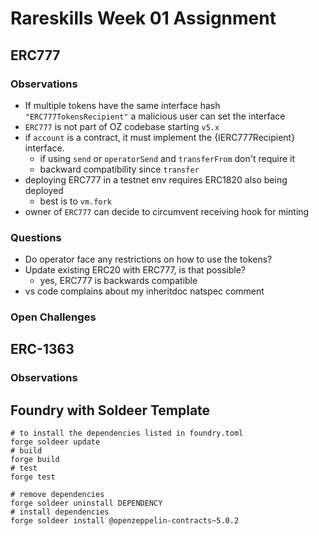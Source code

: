 # Rareskills Week 01 Assignment

## ERC777

### Observations

- If multiple tokens have the same interface hash `"ERC777TokensRecipient"` a malicious user can set the interface
- `ERC777` is not part of OZ codebase starting `v5.x`
- if `account` is a contract, it must implement the {IERC777Recipient} interface.
  - if using `send` or `operatorSend` and `transferFrom` don't require it
  - backward compatibility since `transfer`
- deploying ERC777 in a testnet env requires ERC1820 also being deployed
  - best is to `vm.fork`
- owner of `ERC777` can decide to circumvent receiving hook for minting

### Questions

- Do operator face any restrictions on how to use the tokens?
- Update existing ERC20 with ERC777, is that possible?
  - yes, ERC777 is backwards compatible
- vs code complains about my inheritdoc natspec comment

### Open Challenges

## ERC-1363

### Observations

## Foundry with Soldeer Template

```shell
# to install the dependencies listed in foundry.toml
forge soldeer update
# build
forge build
# test
forge test

# remove dependencies
forge soldeer uninstall DEPENDENCY
# install dependencies
forge soldeer install @openzeppelin-contracts~5.0.2
```
